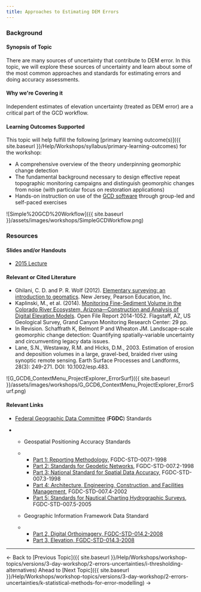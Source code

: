 ```yaml
---
title: Approaches to Estimating DEM Errors
---
```


### Background

#### Synopsis of Topic

There are many sources of uncertainty that contribute to DEM error. In this topic, we will explore these sources of uncertainty and learn about some of the most common approaches and standards for estimating errors and doing accuracy assessments. 

#### Why we're Covering it

Independent estimates of elevation uncertainty (treated as DEM error) are a critical part of the GCD workflow. 

#### Learning Outcomes Supported

This topic will help fulfill the following [primary learning outcome(s)]({{ site.baseurl }}/Help/Workshops/syllabus/primary-learning-outcomes) for the workshop:

- A comprehensive overview of the theory underpinning geomorphic change detection
- The fundamental background necessary to design effective repeat topographic monitoring campaigns and distinguish geomorphic changes from noise (with particular focus on restoration applications)
- Hands-on instruction on use of the [GCD software](http://www.joewheaton.org/Home/research/software/GCD) through group-led and self-paced exercises

![Simple%20GCD%20Workflow]({{ site.baseurl }}/assets/images/workshops/SimpleGCDWorkflow.png)

### Resources

#### Slides and/or Handouts

-  [2015 Lecture](http://etalweb.joewheaton.org/etal_workshops/GCD/2015_USU/J_EstimatingError.pdf) 

#### Relevant or Cited Literature

- Ghilani, C. D. and P. R. Wolf (2012). [Elementary surveying: an introduction to geomatics](https://www.academia.edu/4487062/Elementary_Surveying_An_Introductionto_Geomatics). New Jersey, Pearson Education, Inc.
- Kaplinski, M., et al. (2014). [Monitoring Fine-Sediment Volume in the Colorado River Ecosystem, Arizona—Construction and Analysis of Digital Elevation Models](http://pubs.usgs.gov/of/2014/1052/). Open File Report 2014-1052. Flagstaff, AZ, US Geological Survey, Grand Canyon Monitoring Research Center: 29 pp.
- In Revision. Schaffrath K, Belmont P and Wheaton JM. Landscape-scale geomorphic change detection: Quantifying spatially-variable uncertainty and circumventing legacy data issues.
- Lane, S.N., Westaway, R.M. and Hicks, D.M., 2003. Estimation of erosion and deposition volumes in a large, gravel-bed, braided river using synoptic remote sensing. Earth Surface Processes and Landforms, 28(3): 249-271. DOI: 10.1002/esp.483.

![G_GCD6_ContextMenu_ProjectExplorer_ErrorSurf]({{ site.baseurl }}/assets/images/workshops/G_GCD6_ContextMenu_ProjectExplorer_ErrorSurf.png)

#### Relevant Links

- [Federal Geographic Data Committee](https://www.fgdc.gov/standards/projects/FGDC-standards-projects) (**FGDC**) Standards

- - Geospatial Positioning Accuracy Standards

  - - [Part 1: Reporting Methodology,](https://www.fgdc.gov/standards/projects/FGDC-standards-projects/accuracy/part1/chapter1) FGDC-STD-007.1-1998
    - [Part 2: Standards for Geodetic Networks](https://www.fgdc.gov/standards/projects/FGDC-standards-projects/accuracy/part2/chapter2), FGDC-STD-007.2-1998
    - [Part 3: National Standard for Spatial Data Accuracy](https://www.fgdc.gov/standards/projects/FGDC-standards-projects/accuracy/part3/chapter3), FGDC-STD-007.3-1998
    - [Part 4: Architecture, Engineering, Construction, and Facilities Management](https://www.fgdc.gov/standards/projects/FGDC-standards-projects/accuracy/part4/FGDC-endorsed-standard), FGDC-STD-007.4-2002
    - [Part 5: Standards for Nautical Charting Hydrographic Surveys](https://www.fgdc.gov/standards/projects/FGDC-standards-projects/accuracy/part5/FGDC-STD-007.5-2005.pdf), FGDC-STD-007.5-2005

  - Geographic Information Framework Data Standard

  - - [Part 2, Digital Orthoimagery, FGDC-STD-014.2-2008](https://www.fgdc.gov/standards/projects/FGDC-standards-projects/framework-data-standard/GI_FrameworkDataStandard_Part2_DigitalOrthoimagery.pdf)
    - [Part 3, Elevation, FGDC-STD-014.3-2008](https://www.fgdc.gov/standards/projects/FGDC-standards-projects/framework-data-standard/GI_FrameworkDataStandard_Part3_Elevation.pdf)

------

← Back to [Previous Topic]({{ site.baseurl }}/Help/Workshops/workshop-topics/versions/3-day-workshop/2-errors-uncertainties/i-thresholding-alternatives)             Ahead to [Next Topic]({{ site.baseurl }}/Help/Workshops/workshop-topics/versions/3-day-workshop/2-errors-uncertainties/k-statistical-methods-for-error-modelling) →